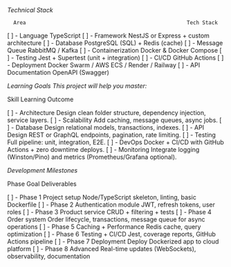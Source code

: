 _Technical Stack_

      Area	                                                  Tech Stack

[ ] - Language	                               TypeScript
[ ] - Framework	                               NestJS or Express + custom architecture
[ ] - Database	                               PostgreSQL (SQL) + Redis (cache)
[ ] - Message Queue	                           RabbitMQ / Kafka
[ ] - Containerization	                       Docker & Docker Compose
[ ] - Testing	                               Jest + Supertest (unit + integration)
[ ] - CI/CD	                                   GitHub Actions
[ ] - Deployment	                           Docker Swarm / AWS ECS / Render / Railway
[ ] - API Documentation	                       OpenAPI (Swagger)


_Learning Goals_
*This project will help you master:*

Skill	                                                   Learning Outcome

[ ] - Architecture	                              Design clean folder structure, dependency injection, service layers.
[ ] - Scalability	                              Add caching, message queues, async jobs.
[ ] - Database	                                  Design relational models, transactions, indexes.
[ ] - API Design	                              REST or GraphQL endpoints, pagination, rate limiting.
[ ] - Testing	                                  Full pipeline: unit, integration, E2E.
[ ] - DevOps	                                  Docker + CI/CD with GitHub Actions + zero downtime deploys.
[ ] - Monitoring	                              Integrate logging (Winston/Pino) and metrics (Prometheus/Grafana optional).


_Development Milestones_

Phase	                                                   Goal	Deliverables

[ ] - Phase 1 	                                     Project setup	Node/TypeScript skeleton, linting, basic Dockerfile
[ ] - Phase 2	                                     Authentication module	JWT, refresh tokens, user roles
[ ] - Phase 3	                                     Product service	CRUD + filtering + tests
[ ] - Phase 4	                                     Order system	Order lifecycle, transactions, message queue for async operations
[ ] - Phase 5	                                     Caching + Performance	Redis cache, query optimization
[ ] - Phase 6	                                     Testing + CI/CD	Jest, coverage reports, GitHub Actions pipeline
[ ] - Phase 7	                                     Deployment	Deploy Dockerized app to cloud platform
[ ] - Phase 8	                                     Advanced	Real-time updates (WebSockets), observability, documentation

